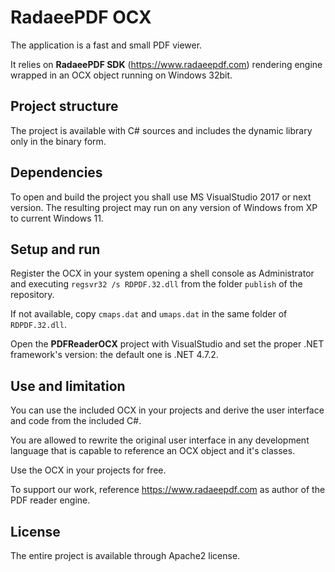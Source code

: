 # RadaeePDF OCX

The application is a fast and small PDF viewer.

It relies on **RadaeePDF SDK** (https://www.radaeepdf.com) rendering engine wrapped in an OCX object running on Windows 32bit.

## Project structure

The project is available with C# sources and includes the dynamic library only in the binary form.

## Dependencies

To open and build the project you shall use MS VisualStudio 2017 or next version. The resulting project may run on any version of Windows from XP to current Windows 11.

## Setup and run

Register the OCX in your system opening a shell console as Administrator and executing `regsvr32 /s RDPDF.32.dll` from the folder `publish` of the repository.

If not available, copy `cmaps.dat` and `umaps.dat` in the same folder of `RDPDF.32.dll`.

Open the **PDFReaderOCX** project with VisualStudio and set the proper .NET framework's version: the default one is .NET 4.7.2.

## Use and limitation

You can use the included OCX in your projects and derive the user interface and code from the included C#.

You are allowed to rewrite the original user interface in any development language that is capable to reference an OCX object and it's classes. 

Use the OCX in your projects for free. 

To support our work, reference https://www.radaeepdf.com as author of the PDF reader engine.

## License

The entire project is available through Apache2 license.
